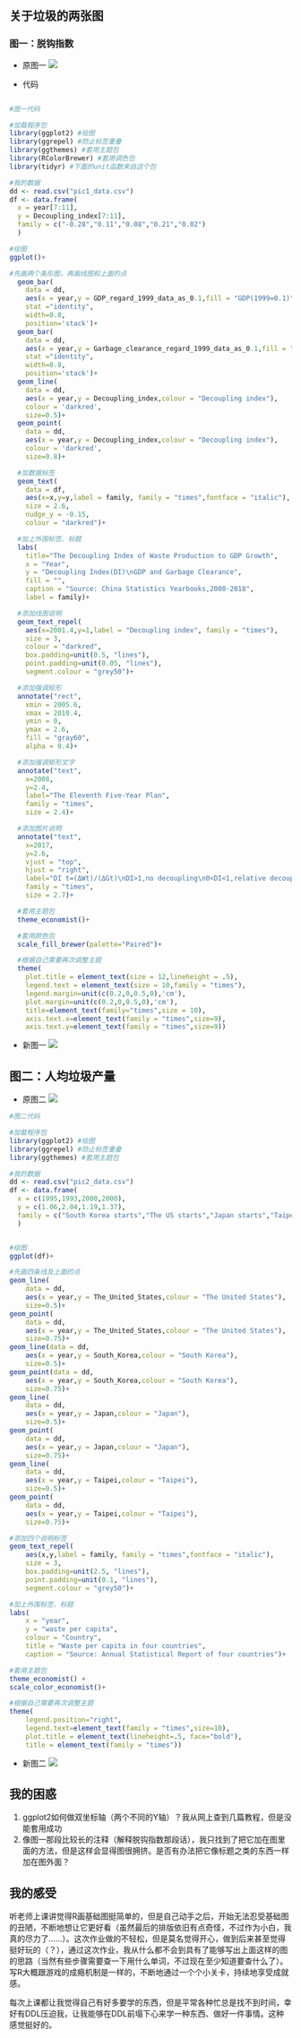 ## 关于垃圾的两张图

### 图一：脱钩指数

- 原图一
![](https://github.com/starlee1998/homework/blob/master/%E5%9B%BE%E4%B8%80.png)


- 代码
```R

#图一代码

#加载程序包
library(ggplot2) #绘图
library(ggrepel) #防止标签重叠
library(ggthemes) #套用主题包
library(RColorBrewer) #套用调色包
library(tidyr) #下面的unit函数来自这个包

#我的数据
dd <- read.csv("pic1_data.csv")
df <- data.frame(
  x = year[7:11],
  y = Decoupling_index[7:11],
  family = c("-0.28","0.11","0.08","0.21","0.02")
  )

#绘图
ggplot()+

#先画两个条形图，再画线图和上面的点
  geom_bar(
    data = dd,
    aes(x = year,y = GDP_regard_1999_data_as_0.1,fill = "GDP(1999=0.1)"),
    stat ="identity",
    width=0.8,
    position='stack')+
  geom_bar(
    data = dd,
    aes(x = year,y = Garbage_clearance_regard_1999_data_as_0.1,fill = "Garbage Clearance(1999=0.1)"),
    stat ="identity",
    width=0.8,
    position='stack')+
  geom_line(
    data = dd,
    aes(x = year,y = Decoupling_index,colour = "Decoupling index"),
    colour = 'darkred',
    size=0.5)+
  geom_point(
    data = dd,
    aes(x = year,y = Decoupling_index,colour = "Decoupling index"),
    colour = 'darkred',
    size=0.8)+

  #加数据标签
  geom_text(
    data = df,
    aes(x=x,y=y,label = family, family = "times",fontface = "italic"),
    size = 2.6,
    nudge_y = -0.15,
    colour = "darkred")+

  #加上外围标签、标题
  labs(
    title="The Decoupling Index of Waste Production to GDP Growth",
    x = "Year",
    y = "Decoupling Index(DI)\nGDP and Garbage Clearance",
    fill = "",
    caption = "Source: China Statistics Yearbooks,2000-2018",
    label = family)+

  #添加线图说明
  geom_text_repel(
    aes(x=2001.4,y=1,label = "Decoupling index", family = "times"),
    size = 3,
    colour = "darkred",
    box.padding=unit(0.5, "lines"),
    point.padding=unit(0.05, "lines"),
    segment.colour = "grey50")+

  #添加强调矩形
  annotate("rect",
    xmin = 2005.6,
    xmax = 2010.4,
    ymin = 0,
    ymax = 2.6,
    fill = "gray60",
    alpha = 0.4)+

  #添加强调矩形文字
  annotate("text",
    x=2008, 
    y=2.4, 
    label="The Eleventh Five-Year Plan",
    family = "times",
    size = 2.4)+

  #添加图片说明
  annotate("text", 
    x=2017, 
    y=2.6, 
    vjust = "top",
    hjust = "right",
    label="DI t=(ΔWt)/(ΔGt)\nDI>1,no decoupling\n0<DI<1,relative decoupling\nDI=0,absolutely decoupling",
    family = "times",
    size = 2.7)+

  #套用主题包
  theme_economist()+

  #套用颜色包
  scale_fill_brewer(palette="Paired")+

  #根据自己需要再次调整主题
  theme(
    plot.title = element_text(size = 12,lineheight = .5),
    legend.text = element_text(size = 10,family = "times"),
    legend.margin=unit(c(0.2,0,0.5,0),'cm'),
    plot.margin=unit(c(0.2,0,0.5,0),'cm'),
    title=element_text(family="times",size = 10),
    axis.text.x=element_text(family = "times",size=9),
    axis.text.y=element_text(family = "times",size=9))
```

- 新图一
![](https://github.com/starlee1998/homework/blob/master/pic1.png)


## 图二：人均垃圾产量

- 原图二
![](https://github.com/starlee1998/homework/blob/master/pic2_rectify.png)

```R
#图二代码

#加载程序包
library(ggplot2) #绘图
library(ggrepel) #防止标签重叠
library(ggthemes) #套用主题包

#我的数据
dd <- read.csv("pic2_data.csv")
df <- data.frame(
  x = c(1995,1993,2000,2000),
  y = c(1.06,2.04,1.19,1.37), 
  family = c("South Korea starts","The US starts","Japan starts","Taipei starts")
  )


#绘图
ggplot(df)+

#先画四条线及上面的点
geom_line(
	data = dd,
	aes(x = year,y = The_United_States,colour = "The United States"),
	size=0.5)+
geom_point(
	data = dd,
	aes(x = year,y = The_United_States,colour = "The United States"),
	size=0.75)+
geom_line(data = dd,
	aes(x = year,y = South_Korea,colour = "South Korea"),
	size=0.5)+
geom_point(data = dd,
	aes(x = year,y = South_Korea,colour = "South Korea"),
	size=0.75)+
geom_line(
	data = dd,
	aes(x = year,y = Japan,colour = "Japan"),
	size=0.5)+
geom_point(
	data = dd,
	aes(x = year,y = Japan,colour = "Japan"),
	size=0.75)+
geom_line(
	data = dd,
	aes(x = year,y = Taipei,colour = "Taipei"),
	size=0.5)+
geom_point(
	data = dd,
	aes(x = year,y = Taipei,colour = "Taipei"),
	size=0.75)+

#添加四个说明标签
geom_text_repel(
	aes(x,y,label = family, family = "times",fontface = "italic"),
	size = 3,
	box.padding=unit(2.5, "lines"),
	point.padding=unit(0.1, "lines"), 
	segment.colour = "grey50")+

#加上外围标签、标题
labs(
	x = "year",
	y = "waste per capita",
	colour = "Country",
	title = "Waste per capita in four countries",
	caption = "Source: Annual Statistical Report of four countries")+ 

#套用主题包
theme_economist() + 
scale_color_economist()+

#根据自己需要再次调整主题
theme(
	legend.position="right",
	legend.text=element_text(family = "times",size=10),
	plot.title = element_text(lineheight=.5, face="bold"),
	title = element_text(family = "times"))
```

- 新图二
![](https://github.com/starlee1998/homework/blob/master/pic2.png)


## 我的困惑

1. ggplot2如何做双坐标轴（两个不同的Y轴）？我从网上查到几篇教程，但是没能套用成功
2. 像图一那段比较长的注释（解释脱钩指数那段话），我只找到了把它加在图里面的方法，但是这样会显得图很拥挤。是否有办法把它像标题之类的东西一样加在图外面？


## 我的感受
听老师上课讲觉得R画基础图挺简单的，但是自己动手之后，开始无法忍受基础图的丑陋，不断地想让它更好看（虽然最后的排版依旧有点奇怪，不过作为小白，我真的尽力了……）。这次作业做的不轻松，但是莫名觉得开心，做到后来甚至觉得挺好玩的（？），通过这次作业，我从什么都不会到具有了能够写出上面这样的图的思路（当然有些步骤需要查一下用什么单词，不过现在至少知道要查什么了）。写R大概跟游戏的成瘾机制是一样的，不断地通过一个个小关卡，持续地享受成就感。

每次上课都让我觉得自己有好多要学的东西，但是平常各种忙总是找不到时间，幸好有DDL压迫我，让我能够在DDL前塌下心来学一种东西、做好一件事情。这种感觉挺好的。
